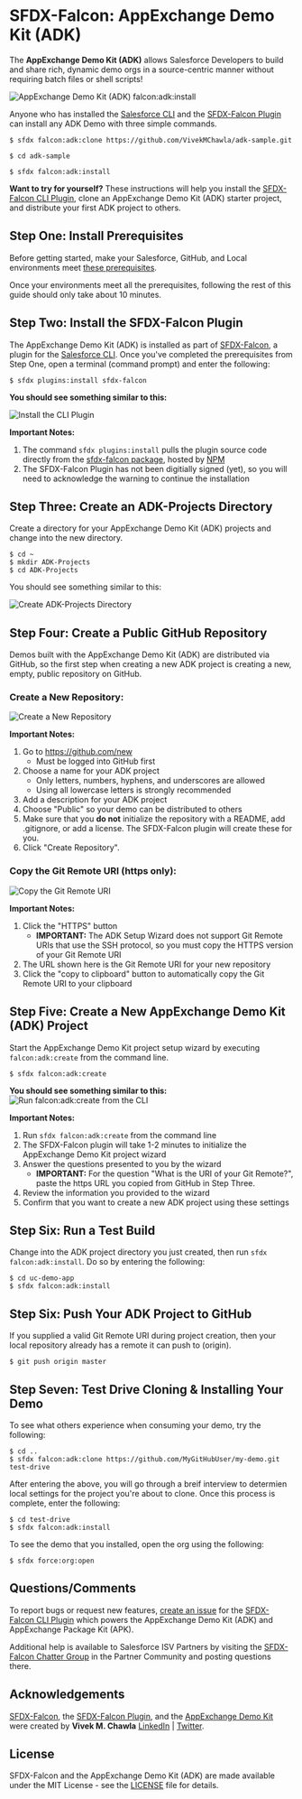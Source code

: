 # SFDX-Falcon: AppExchange Demo Kit (ADK)

The **AppExchange Demo Kit (ADK)** allows Salesforce Developers to build and share rich, dynamic demo orgs in a source-centric manner without requiring batch files or shell scripts!

![AppExchange Demo Kit (ADK) falcon:adk:install](https://drive.google.com/uc?export=view&id=1pHTCkPSmGHzS_FoqidyA400ys6yFV8Am)

Anyone who has installed the [Salesforce CLI](https://developer.salesforce.com/tools/sfdxcli) and the [SFDX-Falcon Plugin](https://github.com/sfdx-isv/sfdx-falcon-plugin) can install any ADK Demo with three simple commands.

```
$ sfdx falcon:adk:clone https://github.com/VivekMChawla/adk-sample.git

$ cd adk-sample

$ sfdx falcon:adk:install
```

**Want to try for yourself?**  These instructions will help you install the [SFDX-Falcon CLI Plugin](https://www.npmjs.com/package/sfdx-falcon), clone an AppExchange Demo Kit (ADK) starter project, and distribute your first ADK project to others.  


## Step One: Install Prerequisites
Before getting started, make your Salesforce, GitHub, and Local environments meet [these prerequisites](PREREQS.md).

Once your environments meet all the prerequisites, following the rest of this guide should only take about 10 minutes.


## Step Two: Install the SFDX-Falcon Plugin

The AppExchange Demo Kit (ADK) is installed as part of [SFDX-Falcon](https://github.com/sfdx-isv/sfdx-falcon-plugin), a plugin for the [Salesforce CLI](https://developer.salesforce.com/tools/sfdxcli).  Once you've completed the prerequisites from Step One, open a terminal (command prompt) and enter the following:

```
$ sfdx plugins:install sfdx-falcon
```

**You should see something similar to this:**

![Install the CLI Plugin](https://drive.google.com/uc?export=view&id=1h6iUbZXc3XRJrhE-8uAy_HkqH1d57XBj)

**Important Notes:**
1. The command `sfdx plugins:install` pulls the plugin source code directly from the [sfdx-falcon package](https://www.npmjs.com/package/sfdx-falcon), hosted by [NPM](www.npmjs.com)
2. The SFDX-Falcon Plugin has not been digitially signed (yet), so you will need to acknowledge the warning to continue the installation


## Step Three: Create an ADK-Projects Directory

Create a directory for your AppExchange Demo Kit (ADK) projects and change into the new directory.

```
$ cd ~
$ mkdir ADK-Projects
$ cd ADK-Projects
```

You should see something similar to this:

![Create ADK-Projects Directory](https://drive.google.com/uc?export=view&id=1QMj2C7zVmnFrfo9Y0_Kju4CnMIayIaW3)

## Step Four: Create a Public GitHub Repository

Demos built with the AppExchange Demo Kit (ADK) are distributed via GitHub, so the first step when creating a new ADK project is creating a new, empty, public repository on GitHub.

### Create a New Repository:
![Create a New Repository](https://drive.google.com/uc?export=view&id=1ENOiIj_-yfwXTGo365qgfms7QQGanWmr)

**Important Notes:**
1. Go to https://github.com/new
    *  Must be logged into GitHub first
2. Choose a name for your ADK project
    *  Only letters, numbers, hyphens, and underscores are allowed
    *  Using all lowercase letters is strongly recommended
3. Add a description for your ADK project
4. Choose "Public" so your demo can be distributed to others
5. Make sure that you **do not** initialize the repository with a README, add .gitignore, or add a license.  The SFDX-Falcon plugin will create these for you.
6. Click "Create Repository".

### Copy the Git Remote URI (https only):
![Copy the Git Remote URI](https://drive.google.com/uc?export=view&id=1SQQH19xb6o_RWhnRspytSjgNBNSo1v08)

**Important Notes:**
1. Click the "HTTPS" button
    *  **IMPORTANT:** The ADK Setup Wizard does not support Git Remote URIs that use the SSH protocol, so you must copy the HTTPS version of your Git Remote URI
2. The URL shown here is the Git Remote URI for your new repository
3. Click the "copy to clipboard" button to automatically copy the Git Remote URI to your clipboard


## Step Five: Create a New AppExchange Demo Kit (ADK) Project

Start the AppExchange Demo Kit project setup wizard by executing `falcon:adk:create` from the command line.

```
$ sfdx falcon:adk:create
```

**You should see something similar to this:**
![Run falcon:adk:create from the CLI](https://drive.google.com/uc?export=view&id=1hBeJZ3uCpK0mCFNuIbkW4j7dbeUoOdHz)

**Important Notes:**
1. Run `sfdx falcon:adk:create` from the command line
2. The SFDX-Falcon plugin will take 1-2 minutes to initialize the AppExchange Demo Kit project wizard
3. Answer the questions presented to you by the wizard
    *  **IMPORTANT:** For the question "What is the URI of your Git Remote?", paste the https URL you copied from GitHub in Step Three.
4. Review the information you provided to the wizard
5. Confirm that you want to create a new ADK project using these settings


## Step Six: Run a Test Build

Change into the ADK project directory you just created, then run `sfdx falcon:adk:install`.  Do so by entering the following:

```
$ cd uc-demo-app
$ sfdx falcon:adk:install
```


## Step Six: Push Your ADK Project to GitHub

If you supplied a valid Git Remote URI during project creation, then your local repository already has a remote it can push to (origin).

```
$ git push origin master
```


## Step Seven: Test Drive Cloning & Installing Your Demo

To see what others experience when consuming your demo, try the following:

```
$ cd ..
$ sfdx falcon:adk:clone https://github.com/MyGitHubUser/my-demo.git  test-drive
```

After entering the above, you will go through a breif interview to determien local settings for the project you're about to clone.  Once this process is complete, enter the following:

```
$ cd test-drive
$ sfdx falcon:adk:install
```

To see the demo that you installed, open the org using the following:

```
$ sfdx force:org:open
```

## Questions/Comments

To report bugs or request new features, [create an issue](https://github.com/sfdx-isv/sfdx-falcon-plugin/issues) for the [SFDX-Falcon CLI Plugin](https://github.com/sfdx-isv/sfdx-falcon-plugin) which powers the AppExchange Demo Kit (ADK) and AppExchange Package Kit (APK).

Additional help is available to Salesforce ISV Partners by visiting the [SFDX-Falcon Chatter Group](http://bit.ly/sfdx-falcon-group) in the Partner Community and posting questions there.

## Acknowledgements

[SFDX-Falcon](https://github.com/sfdx-isv/sfdx-falcon-template), the [SFDX-Falcon Plugin](https://github.com/sfdx-isv/sfdx-falcon-plugin), and the [AppExchange Demo Kit](https://github.com/sfdx-isv/sfdx-falcon-appx-demo-kit) were created by **Vivek M. Chawla** [LinkedIn](https://www.linkedin.com/in/vivekmchawla/) | [Twitter](https://twitter.com/VivekMChawla).

## License

SFDX-Falcon and the AppExchange Demo Kit (ADK) are made available under the MIT License - see the [LICENSE](LICENSE) file for details.